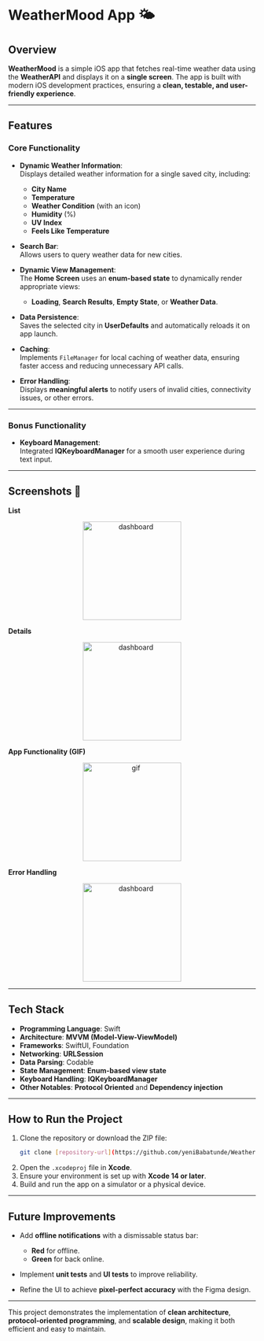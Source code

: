 
# **WeatherMood App** 🌤️  

## **Overview**  
**WeatherMood** is a simple iOS app that fetches real-time weather data using the **WeatherAPI** and displays it on a **single screen**. The app is built with modern iOS development practices, ensuring a **clean, testable, and user-friendly experience**.  

---

## **Features**  

### **Core Functionality**  
- **Dynamic Weather Information**:  
  Displays detailed weather information for a single saved city, including:  
  - **City Name**  
  - **Temperature**  
  - **Weather Condition** (with an icon)  
  - **Humidity** (%)  
  - **UV Index**  
  - **Feels Like Temperature**  

- **Search Bar**:  
  Allows users to query weather data for new cities.  

- **Dynamic View Management**:  
  The **Home Screen** uses an **enum-based state** to dynamically render appropriate views:  
  - **Loading**, **Search Results**, **Empty State**, or **Weather Data**.  

- **Data Persistence**:  
  Saves the selected city in **UserDefaults** and automatically reloads it on app launch.  

- **Caching**:  
  Implements `FileManager` for local caching of weather data, ensuring faster access and reducing unnecessary API calls.
  
- **Error Handling**:  
  Displays **meaningful alerts** to notify users of invalid cities, connectivity issues, or other errors.  

---

### **Bonus Functionality**  
- **Keyboard Management**:  
  Integrated **IQKeyboardManager** for a smooth user experience during text input.  
---

## **Screenshots** 📸  
**List**
<div align="center">
  <img src="https://github.com/user-attachments/assets/983a75b3-7a50-482f-8c4d-ed6b9006c562" alt="dashboard" width="200">
</div>

**Details**
<div align="center">
  <img src="https://github.com/user-attachments/assets/ee7abc7c-2835-49e4-becf-2c7175ea1fee" alt="dashboard" width="200">
</div>

**App Functionality (GIF)**
<div align="center">
  <img src="https://github.com/user-attachments/assets/c5318d9c-537c-4c32-9495-0719f1c3608f" alt="gif" width="200">
</div>

**Error Handling**
<div align="center">
  <img src="https://github.com/user-attachments/assets/a9e18a3b-a974-4d28-8136-6653c1b96952" alt="dashboard" width="200">
</div>

---

## **Tech Stack**  

- **Programming Language**: Swift  
- **Architecture**: **MVVM (Model-View-ViewModel)**  
- **Frameworks**: SwiftUI, Foundation  
- **Networking**: **URLSession**  
- **Data Parsing**: Codable  
- **State Management**: **Enum-based view state**  
- **Keyboard Handling**: **IQKeyboardManager**
- **Other Notables**: **Protocol Oriented** and **Dependency injection**  

---

## **How to Run the Project**  

1. Clone the repository or download the ZIP file:  
   ```bash
   git clone [repository-url](https://github.com/yeniBabatunde/Weather-API.git]
   ```  
2. Open the `.xcodeproj` file in **Xcode**.  
3. Ensure your environment is set up with **Xcode 14 or later**.  
4. Build and run the app on a simulator or a physical device.  

---

## **Future Improvements**  
- Add **offline notifications** with a dismissable status bar:  
  - **Red** for offline.  
  - **Green** for back online.  

- Implement **unit tests** and **UI tests** to improve reliability.  

- Refine the UI to achieve **pixel-perfect accuracy** with the Figma design.  

---

This project demonstrates the implementation of **clean architecture**, **protocol-oriented programming**, and **scalable design**, making it both efficient and easy to maintain.  
